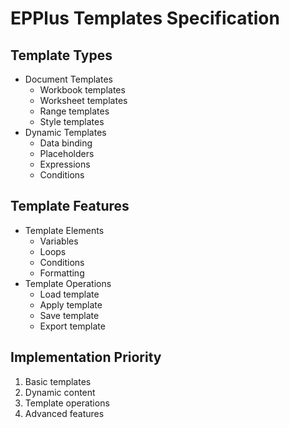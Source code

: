 # EPPlus Templates Specification

## Template Types
- Document Templates
  - Workbook templates
  - Worksheet templates
  - Range templates
  - Style templates
- Dynamic Templates
  - Data binding
  - Placeholders
  - Expressions
  - Conditions

## Template Features
- Template Elements
  - Variables
  - Loops
  - Conditions
  - Formatting
- Template Operations
  - Load template
  - Apply template
  - Save template
  - Export template

## Implementation Priority
1. Basic templates
2. Dynamic content
3. Template operations
4. Advanced features